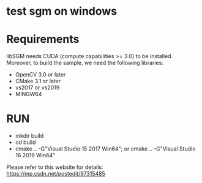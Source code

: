 # test sgm on windows

# Requirements
libSGM needs CUDA (compute capabilities >= 3.0) to be installed.  
Moreover, to build the sample, we need the following libraries:
- OpenCV 3.0 or later
- CMake 3.1 or later
- vs2017 or vs2019
- MINGW64

# RUN


- mkdir build
- cd build
- cmake .. -G"Visual Studio 15 2017 Win64"; or cmake .. -G"Visual Studio 16 2019 Win64"
 
 Please refer to this website for details:
 https://mp.csdn.net/postedit/97315485



